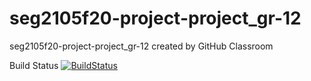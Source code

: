 # seg2105f20-project-project_gr-12
seg2105f20-project-project_gr-12 created by GitHub Classroom

Build Status [![BuildStatus](https://circleci.com/gh/SEG2105-uottawa/seg2105f20-project-project_gr-12.svg?branch=master&style=svg)](https://circleci.com/gh/SEG2105-uottawa/seg2105f20-project-project_gr-12)
